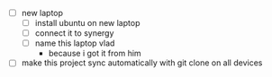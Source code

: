 - [ ] new laptop
  - [ ] install ubuntu on new laptop
  - [ ] connect it to synergy
  - [ ] name this laptop vlad
    - because i got it from him
  
- [ ] make this project sync automatically with git clone on all devices

